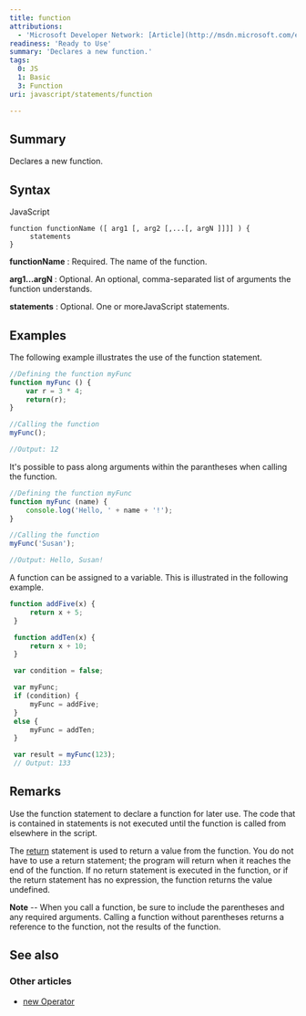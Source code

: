 ```yaml
---
title: function
attributions:
  - 'Microsoft Developer Network: [Article](http://msdn.microsoft.com/en-us/library/ie/4t2k5yhw(v=vs.94).aspx)'
readiness: 'Ready to Use'
summary: 'Declares a new function.'
tags:
  0: JS
  1: Basic
  3: Function
uri: javascript/statements/function

---
```

## Summary

Declares a new function.

## Syntax

<span class="language">JavaScript</span>

    function functionName ([ arg1 [, arg2 [,...[, argN ]]]] ) {
         statements
    }

**functionName**
:   Required. The name of the function.

**arg1...argN**
:   Optional. An optional, comma-separated list of arguments the function understands.

**statements**
:   Optional. One or moreJavaScript statements.

## Examples

The following example illustrates the use of the function statement.

``` js
//Defining the function myFunc
function myFunc () {
    var r = 3 * 4;
    return(r);
}

//Calling the function
myFunc();

//Output: 12
```

It's possible to pass along arguments within the parantheses when calling the function.

``` js
//Defining the function myFunc
function myFunc (name) {
    console.log('Hello, ' + name + '!');
}

//Calling the function
myFunc('Susan');

//Output: Hello, Susan!
```

A function can be assigned to a variable. This is illustrated in the following example.

``` js
function addFive(x) {
     return x + 5;
 }

 function addTen(x) {
     return x + 10;
 }

 var condition = false;

 var myFunc;
 if (condition) {
     myFunc = addFive;
 }
 else {
     myFunc = addTen;
 }

 var result = myFunc(123);
 // Output: 133
```

## Remarks

Use the function statement to declare a function for later use. The code that is contained in statements is not executed until the function is called from elsewhere in the script.

The [return](/javascript/statements/return) statement is used to return a value from the function. You do not have to use a return statement; the program will return when it reaches the end of the function. If no return statement is executed in the function, or if the return statement has no expression, the function returns the value undefined.

**Note** -- When you call a function, be sure to include the parentheses and any required arguments. Calling a function without parentheses returns a reference to the function, not the results of the function.

## See also

### Other articles

-   [new Operator](/javascript/operators/new)

